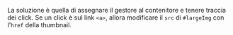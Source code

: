 La soluzione è quella di assegnare il gestore al contenitore e tenere traccia dei click. Se un click è sul link `<a>`, allora modificare il `src` di `#largeImg` con l'`href` della thumbnail.
